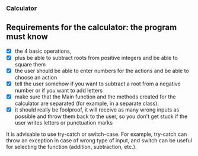 ### Calculator

## Requirements for the calculator: the program must know 
- [x] the 4 basic operations, 
- [x] plus be able to subtract roots from positive integers and be able to square them
- [x] the user should be able to enter numbers for the actions and be able to choose an action
- [x] tell the user somehow if you want to subtract a root from a negative number or if you want to add letters
- [x] make sure that the Main function and the methods created for the calculator are separated (for example, in a separate class). 
- [x] it should really be foolproof, it will receive as many wrong inputs as possible and throw them back to the user, so you don't get stuck if the user writes letters or punctuation marks

It is advisable to use try-catch or switch-case. For example, try-catch can throw an exception in case of wrong type of input, and switch can be useful for selecting the function (addition, subtraction, etc.).
